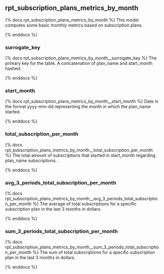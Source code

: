 ## rpt_subscription_plans_metrics_by_month
{% docs rpt_subscription_plans_metrics_by_month %}
This model computes some basic monthly metrics based on subscription plans.

{% enddocs %}

### surrogate_key
{% docs rpt_subscription_plans_metrics_by_month__surrogate_key %}
The primary key for the table. A concatenation of plan_name and start_month hashed.

{% enddocs %}

### start_month
{% docs rpt_subscription_plans_metrics_by_month__start_month %}
Date in the format yyyy-mm-dd representing the month in which the plan_name started.

{% enddocs %}

### total_subscription_per_month
{% docs rpt_subscription_plans_metrics_by_month__total_subscription_per_month %}
The total amount of subscriptions that started in start_month regarding plan_name subscriptions.

{% enddocs %}

### avg_3_periods_total_subscription_per_month
{% docs rpt_subscription_plans_metrics_by_month__avg_3_periods_total_subscription_per_month %}
The average of total subscriptions for a specific subscription plan in the last 3 months in dollars.

{% enddocs %}

### sum_3_periods_total_subscription_per_month
{% docs rpt_subscription_plans_metrics_by_month__sum_3_periods_total_subscription_per_month %}
The sum of total subscriptions for a specific subscription plan in the last 3 months in dollars.

{% enddocs %}
